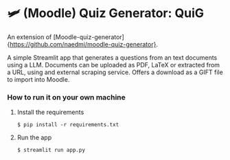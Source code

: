 # 🛩️ (Moodle) Quiz Generator: QuiG

An extension of [Moodle-quiz-generator]{https://github.com/naedmi/moodle-quiz-generator}.

A simple Streamlit app that generates a questions from an text documents using a LLM.
Documents can be uploaded as PDF, LaTeX or extracted from a URL, using and external scraping service.
Offers a download as a GIFT file to import into Moodle.

### How to run it on your own machine

1. Install the requirements

   ```
   $ pip install -r requirements.txt
   ```

2. Run the app

   ```
   $ streamlit run app.py
   ```
